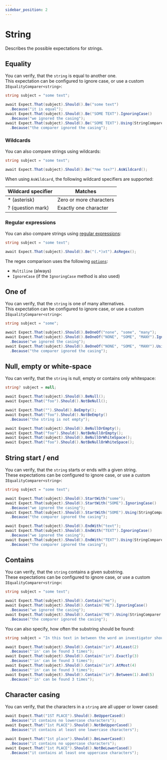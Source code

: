 ```yaml
---
sidebar_position: 2
---
```


# String

Describes the possible expectations for strings.

## Equality

You can verify, that the `string` is equal to another one.  
This expectation can be configured to ignore case, or use a custom `IEqualityComparer<string>`:
```csharp
string subject = "some text";

await Expect.That(subject).Should().Be("some text")
  .Because("it is equal");
await Expect.That(subject).Should().Be("SOME TEXT").IgnoringCase()
  .Because("we ignored the casing");
await Expect.That(subject).Should().Be("SOME TEXT").Using(StringComparer.OrdinalIgnoreCase)
  .Because("the comparer ignored the casing");
```

### Wildcards

You can also compare strings using wildcards:
```csharp
string subject = "some text";

await Expect.That(subject).Should().Be("*me tex?").AsWildcard();
```

When using `AsWildcard`, the following wildcard specifiers are supported:

| Wildcard specifier | Matches                 |
|--------------------|-------------------------|
| * (asterisk)       | Zero or more characters |
| ? (question mark)  | Exactly one character   |

### Regular expressions

You can also compare strings using [regular expressions](https://learn.microsoft.com/en-us/dotnet/standard/base-types/regular-expressions):
```csharp
string subject = "some text";

await Expect.That(subject).Should().Be("(.*)xt").AsRegex();
```

The regex comparison uses the following [`options`](https://learn.microsoft.com/en-us/dotnet/api/system.text.regularexpressions.regexoptions?view=net-8.0#fields):
- `Multiline` (always)
- `IgnoreCase` (if the `IgnoringCase` method is also used)


## One of

You can verify, that the `string` is one of many alternatives.  
This expectation can be configured to ignore case, or use a custom `IEqualityComparer<string>`:

```csharp
string subject = "some";

await Expect.That(subject).Should().BeOneOf("none", "some", "many");
await Expect.That(subject).Should().BeOneOf("NONE", "SOME", "MANY").IgnoringCase()
  .Because("we ignored the casing");
await Expect.That(subject).Should().BeOneOf("NONE", "SOME", "MANY").Using(StringComparer.OrdinalIgnoreCase)
  .Because("the comparer ignored the casing");
```


## Null, empty or white-space

You can verify, that the `string` is null, empty or contains only whitespace:
```csharp
string? subject = null;

await Expect.That(subject).Should().BeNull();
await Expect.That("foo").Should().NotBeNull();

await Expect.That("").Should().BeEmpty();
await Expect.That("foo").Should().NotBeEmpty()
  .Because("the string is not empty");

await Expect.That(subject).Should().BeNullOrEmpty();
await Expect.That("foo").Should().NotBeNullOrEmpty();
await Expect.That(subject).Should().BeNullOrWhiteSpace();
await Expect.That("foo").Should().NotBeNullOrWhiteSpace();
```


## String start / end

You can verify, that the `string` starts or ends with a given string.  
These expectations can be configured to ignore case, or use a custom `IEqualityComparer<string>`:
```csharp
string subject = "some text";

await Expect.That(subject).Should().StartWith("some");
await Expect.That(subject).Should().StartWith("SOME").IgnoringCase()
  .Because("we ignored the casing");
await Expect.That(subject).Should().StartWith("SOME").Using(StringComparer.OrdinalIgnoreCase)
  .Because("the comparer ignored the casing");

await Expect.That(subject).Should().EndWith("text");
await Expect.That(subject).Should().EndWith("TEXT").IgnoringCase()
  .Because("we ignored the casing");
await Expect.That(subject).Should().EndWith("TEXT").Using(StringComparer.OrdinalIgnoreCase)
  .Because("the comparer ignored the casing");
```


## Contains

You can verify, that the `string` contains a given substring.  
These expectations can be configured to ignore case, or use a custom `IEqualityComparer<string>`:
```csharp
string subject = "some text";

await Expect.That(subject).Should().Contain("me");
await Expect.That(subject).Should().Contain("ME").IgnoringCase()
  .Because("we ignored the casing");
await Expect.That(subject).Should().Contain("ME").Using(StringComparer.OrdinalIgnoreCase)
  .Because("the comparer ignored the casing");
```

You can also specify, how often the substring should be found:
```csharp
string subject = "In this text in between the word an investigator should find the word 'IN' multiple times.";

await Expect.That(subject).Should().Contain("in").AtLeast(2)
  .Because("'in' can be found 3 times");
await Expect.That(subject).Should().Contain("in").Exactly(3)
  .Because("'in' can be found 3 times");
await Expect.That(subject).Should().Contain("in").AtMost(4)
  .Because("'in' can be found 3 times");
await Expect.That(subject).Should().Contain("in").Between(1).And(5)
  .Because("'in' can be found 3 times");
```


## Character casing

You can verify, that the characters in a `string` are all upper or lower cased:
```csharp
await Expect.That("1ST PLACE").Should().BeUpperCased()
  .Because("it contains no lowercase characters");
await Expect.That("1st PLACE").Should().NotBeUpperCased()
  .Because("it contains at least one lowercase characters");

await Expect.That("1st place").Should().BeLowerCased()
  .Because("it contains no uppercase characters");
await Expect.That("1st PLACE").Should().NotBeLowerCased()
  .Because("it contains at least one uppercase characters");
```
